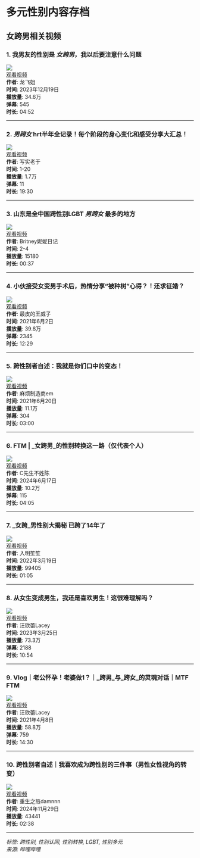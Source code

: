 # 多元性别内容存档

## 女跨男相关视频

### 1. 我男友的性别是 _女跨男_，我以后要注意什么问题
![](//i0.hdslb.com/bfs/archive/c1985acf5fe8c84649ccd92e913eeb61306fe8ec.jpg@672w_378h_1c_!web-search-common-cover)  
[观看视频](//www.bilibili.com/video/BV18u4y1M7Ev/)  
**作者**: 龙飞姐  
**时间**: 2023年12月19日  
**播放量**: 34.6万  
**弹幕**: 545  
**时长**: 04:52  

---

### 2. _男跨女_ hrt半年全记录！每个阶段的身心变化和感受分享大汇总！
![](//i2.hdslb.com/bfs/archive/adb5091df18de9f35c60daa182a648c72da430a1.jpg@672w_378h_1c_!web-search-common-cover)  
[观看视频](//www.bilibili.com/video/BV1s7wxe5EbN/)  
**作者**: 写实老于  
**时间**: 1-20  
**播放量**: 1.7万  
**弹幕**: 11  
**时长**: 19:30  

---

### 3. 山东是全中国跨性别LGBT _男跨女_ 最多的地方
![](//i2.hdslb.com/bfs/archive/8691015465a41ae4a5f0e33bc843c4f2cfcf8bb7.jpg@672w_378h_1c_!web-search-common-cover)  
[观看视频](//www.bilibili.com/video/BV1AyNweJEZM/)  
**作者**: Britney妮妮日记  
**时间**: 2-4  
**播放量**: 15180  
**时长**: 00:37  

---

### 4. 小伙接受女变男手术后，热情分享“被种树”心得？！还求征婚？
![](//i2.hdslb.com/bfs/archive/75ca46ac802cf0d95bf785f8d285de9bd7dc0d2a.jpg@672w_378h_1c_!web-search-common-cover)  
[观看视频](//www.bilibili.com/video/BV13b4y1Z78K/)  
**作者**: 最皮的王威子  
**时间**: 2021年6月2日  
**播放量**: 39.8万  
**弹幕**: 2345  
**时长**: 12:29  

---

### 5. 跨性别者自述：我就是你们口中的变态！
![](//i0.hdslb.com/bfs/archive/04d101fb0fa91b4a3a88e1fa12a52136c497847d.jpg@672w_378h_1c_!web-search-common-cover)  
[观看视频](//www.bilibili.com/video/BV1Df4y1879v/)  
**作者**: 麻烦制造商em  
**时间**: 2021年6月20日  
**播放量**: 11.1万  
**弹幕**: 304  
**时长**: 03:00  

---

### 6. FTM | _女跨男_的性别转换这一路（仅代表个人）
![](//i1.hdslb.com/bfs/archive/751ac1e839cc6043bbc0b00f293debbfe4062e10.jpg@672w_378h_1c_!web-search-common-cover)  
[观看视频](//www.bilibili.com/video/BV16S421d7Zo/)  
**作者**: C先生不姓陈  
**时间**: 2024年6月17日  
**播放量**: 10.2万  
**弹幕**: 115  
**时长**: 04:05  

---

### 7. _女跨_男性别大揭秘 已跨了14年了
![](//i0.hdslb.com/bfs/archive/27814b6e5d7d0eb00cf6a4212aa02eb89239c5fe.jpg@672w_378h_1c_!web-search-common-cover)  
[观看视频](//www.bilibili.com/video/BV19b4y1p7jF/)  
**作者**: 入明笙笙  
**时间**: 2022年3月19日  
**播放量**: 99405  
**时长**: 01:05  

---

### 8. 从女生变成男生，我还是喜欢男生！这很难理解吗？
![](//i2.hdslb.com/bfs/archive/bef4cdec8c31437293e733e00eeecfb65c50d633.jpg@672w_378h_1c_!web-search-common-cover)  
[观看视频](//www.bilibili.com/video/BV1kh411G7p5/)  
**作者**: 汪欣蕾Lacey  
**时间**: 2023年3月25日  
**播放量**: 73.3万  
**弹幕**: 2188  
**时长**: 10:54  

---

### 9. Vlog｜老公怀孕！老婆做1？｜_跨男_与_跨女_的灵魂对话｜MTF FTM
![](//i1.hdslb.com/bfs/archive/2fa6bba6f5735628c7dae3c9ab93e54884cdd7e1.jpg@672w_378h_1c_!web-search-common-cover)  
[观看视频](//www.bilibili.com/video/BV13K4y1o7Nq/)  
**作者**: 汪欣蕾Lacey  
**时间**: 2021年4月8日  
**播放量**: 58.8万  
**弹幕**: 759  
**时长**: 14:30  

---

### 10. 跨性别者自述｜我喜欢成为跨性别的三件事（男性女性视角的转变）
![](//i0.hdslb.com/bfs/archive/be46362685a124984cc4aab79209047d9c463548.jpg@672w_378h_1c_!web-search-common-cover)  
[观看视频](//www.bilibili.com/video/BV173zzYjEoe/)  
**作者**: 重生之煎damnnn  
**时间**: 2024年11月29日  
**播放量**: 43441  
**时长**: 02:38  

---

*标签: 跨性别, 性别认同, 性别转换, LGBT, 性别多元*  
*来源: 哔哩哔哩*